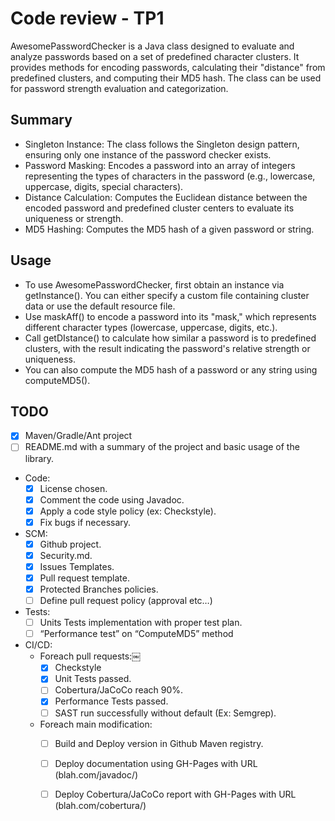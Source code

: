 # Code review - TP1

AwesomePasswordChecker is a Java class designed to evaluate and analyze passwords based on a set of predefined character clusters. It provides methods for encoding passwords, calculating their "distance" from predefined clusters, and computing their MD5 hash. The class can be used for password strength evaluation and categorization.

## Summary
- Singleton Instance: The class follows the Singleton design pattern, ensuring only one instance of the password checker exists.
- Password Masking: Encodes a password into an array of integers representing the types of characters in the password (e.g., lowercase, uppercase, digits, special characters).
- Distance Calculation: Computes the Euclidean distance between the encoded password and predefined cluster centers to evaluate its uniqueness or strength.
- MD5 Hashing: Computes the MD5 hash of a given password or string.

## Usage
- To use AwesomePasswordChecker, first obtain an instance via getInstance(). You can either specify a custom file containing cluster data or use the default resource file.
- Use maskAff() to encode a password into its "mask," which represents different character types (lowercase, uppercase, digits, etc.).
- Call getDIstance() to calculate how similar a password is to predefined clusters, with the result indicating the password's relative strength or uniqueness.
- You can also compute the MD5 hash of a password or any string using computeMD5().

## TODO
- [x] Maven/Gradle/Ant project
- [ ] README.md with a summary of the project and basic usage of the library.
- Code:
    - [x] License chosen.
    - [x] Comment the code using Javadoc.
    - [x] Apply a code style policy (ex: Checkstyle).
    - [x] Fix bugs if necessary.
- SCM:
    - [x] Github project.
    - [x] Security.md.
    - [x] Issues Templates.
    - [x] Pull request template.
    - [x] Protected Branches policies.
    - [ ] Define pull request policy (approval etc…)
- Tests:
    - [ ] Units Tests implementation with proper test plan.
    - [ ] “Performance test” on “ComputeMD5” method
- CI/CD:
    - Foreach pull requests:￼
        - [x] Checkstyle
        - [x] Unit Tests passed.
        - [ ] Cobertura/JaCoCo reach 90%.
        - [x] Performance Tests passed.
        - [ ] SAST run successfully without default (Ex: Semgrep).
    - Foreach main modification:
        - [ ] Build and Deploy version in Github Maven registry.
        - [ ] Deploy documentation using GH-Pages with URL (blah.com/javadoc/<version>)
        - [ ] Deploy Cobertura/JaCoCo report with GH-Pages with URL (blah.com/cobertura/<version>)

